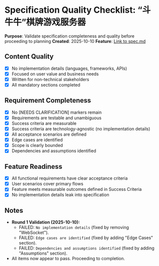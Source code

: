 # Specification Quality Checklist: “斗牛牛”棋牌游戏服务器

**Purpose**: Validate specification completeness and quality before proceeding to planning
**Created**: 2025-10-10
**Feature**: [Link to spec.md](../spec.md)

## Content Quality

- [x] No implementation details (languages, frameworks, APIs)
- [x] Focused on user value and business needs
- [x] Written for non-technical stakeholders
- [x] All mandatory sections completed

## Requirement Completeness

- [x] No [NEEDS CLARIFICATION] markers remain
- [x] Requirements are testable and unambiguous
- [x] Success criteria are measurable
- [x] Success criteria are technology-agnostic (no implementation details)
- [x] All acceptance scenarios are defined
- [x] Edge cases are identified
- [x] Scope is clearly bounded
- [x] Dependencies and assumptions identified

## Feature Readiness

- [x] All functional requirements have clear acceptance criteria
- [x] User scenarios cover primary flows
- [x] Feature meets measurable outcomes defined in Success Criteria
- [x] No implementation details leak into specification

## Notes

- **Round 1 Validation (2025-10-10):**
  - FAILED: `No implementation details` (fixed by removing "WebSocket").
  - FAILED: `Edge cases are identified` (fixed by adding "Edge Cases" section).
  - FAILED: `Dependencies and assumptions identified` (fixed by adding "Assumptions" section).
- All items now appear to pass. Proceeding to completion.
